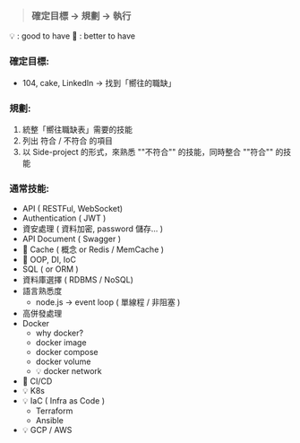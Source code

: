 
> ### 確定目標 -> 規劃 -> 執行

:bulb: : good to have
:star2: : better to have

### 確定目標:
- 104, cake, LinkedIn -> 找到「嚮往的職缺」

### 規劃:
1. 統整「嚮往職缺表」需要的技能
2. 列出 符合 / 不符合 的項目
3. 以 Side-project 的形式，來熟悉 ""不符合"" 的技能，同時整合 ""符合"" 的技能

### 通常技能:
- API ( RESTFul, WebSocket)
- Authentication ( JWT )
- 資安處理 ( 資料加密, password 儲存... )
- API Document ( Swagger )
- :star2: Cache ( 概念 or Redis / MemCache )
- :star2: OOP, DI, IoC
- SQL ( or ORM )
- 資料庫選擇 ( RDBMS / NoSQL)
- 語言熟悉度
    - node.js -> event loop ( 單線程 / 非阻塞 )
- 高併發處理
- Docker
    - why docker?
    - docker image
    - docker compose
    - docker volume
    - :bulb: docker network
- :star2: CI/CD
- :bulb: K8s
- :bulb: IaC ( Infra as Code )
    - Terraform
    - Ansible
- :bulb: GCP / AWS